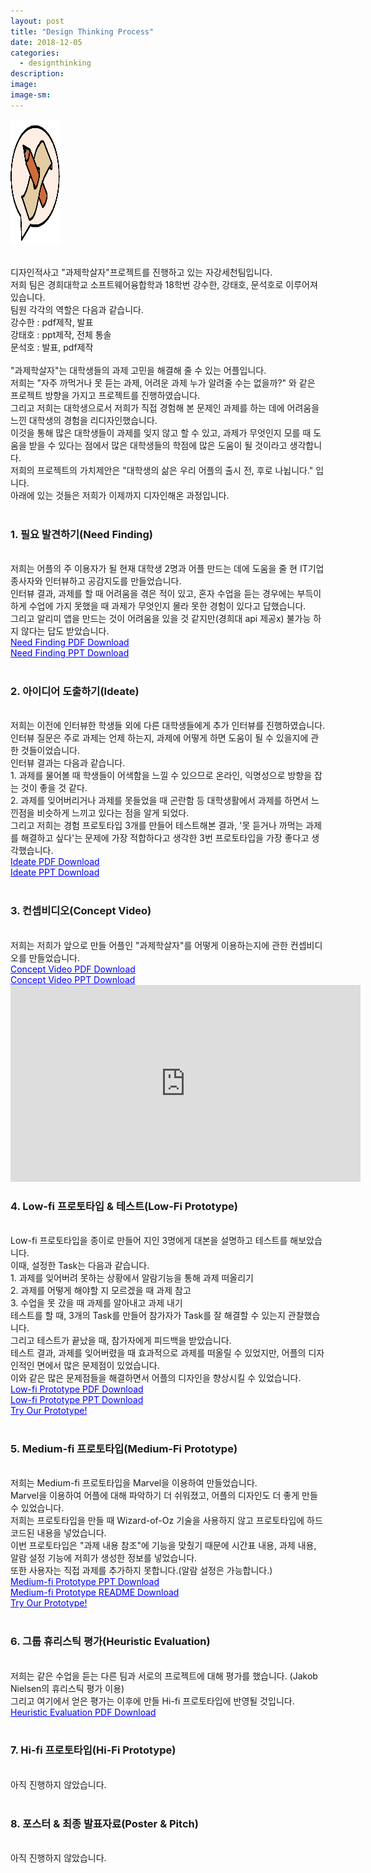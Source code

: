 ```yaml
---
layout: post
title: "Design Thinking Process"
date: 2018-12-05
categories:
  - designthinking
description:
image:
image-sm:
---
```

<img src="/logo.png" width="80" height="200" alt="과제학살자 로고"> <br> <br>

디자인적사고 "과제학살자"프로젝트를 진행하고 있는 자강세천팀입니다. <br>
저희 팀은 경희대학교 소프트웨어융합학과 18학번 강수한, 강태호, 문석호로 이루어져 있습니다. <br>
팀원 각각의 역할은 다음과 같습니다. <br>
강수한 : pdf제작, 발표 <br>
강태호 : ppt제작, 전체 통솔 <br>
문석호 : 발표, pdf제작 <br>
<br>
"과제학살자"는 대학생들의 과제 고민을 해결해 줄 수 있는 어플입니다. <br>
저희는 "자주 까먹거나 못 듣는 과제, 어려운 과제 누가 알려줄 수는 없을까?" 와 같은 프로젝트 방향을 가지고 프로젝트를 진행하였습니다. <br>
그리고 저희는 대학생으로서 저희가 직접 경험해 본 문제인 과제를 하는 데에 어려움을 느낀 대학생의 경험을 리디자인했습니다. <br>
이것을 통해 많은 대학생들이 과제를 잊지 않고 할 수 있고, 과제가 무엇인지 모를 때 도움을 받을 수 있다는 점에서 많은 대학생들의 학점에 많은 도움이 될 것이라고 생각합니다. <br>
저희의 프로젝트의 가치제안은 "대학생의 삶은 우리 어플의 출시 전, 후로 나뉩니다." 입니다. <br>
아래에 있는 것들은 저희가 이제까지 디자인해온 과정입니다. <br> <br>

<h3> 1. 필요 발견하기(Need Finding) </h3> <br>
저희는 어플의 주 이용자가 될 현재 대학생 2명과 어플 만드는 데에 도움을 줄 현 IT기업 종사자와 인터뷰하고 공감지도를 만들었습니다. <br>
인터뷰 결과, 과제를 할 때 어려움을 겪은 적이 있고, 혼자 수업을 듣는 경우에는 부득이하게 수업에 가지 못했을 때 과제가 무엇인지 몰라 못한 경험이 있다고 답했습니다. <br>
그리고  알리미 앱을 만드는 것이 어려움을 있을 것 같지만(경희대 api 제공x) 불가능 하지 않다는 답도 받았습니다. <br>
<a href="/3.Needs_pdf.pdf" style="color:blue"> Need Finding PDF Download </a> <br>
<a href="/3.Needs_ppt.pptx" style="color:blue"> Need Finding PPT Download </a> <br> <br>

<h3> 2. 아이디어 도출하기(Ideate) </h3> <br>
저희는 이전에 인터뷰한 학생들 외에 다른 대학생들에게 추가 인터뷰를 진행하였습니다. <br>
인터뷰 질문은 주로 과제는 언제 하는지, 과제에 어떻게 하면 도움이 될 수 있을지에 관한 것들이었습니다. <br>
인터뷰 결과는 다음과 같습니다. <br>
	1. 과제를 물어볼 때 학생들이 어색함을 느낄 수 있으므로 온라인, 익명성으로 방향을 잡는 것이 좋을 것 같다. <br>
	2. 과제를 잊어버리거나 과제를 못들었을 때 곤란함 등 대학생활에서 과제를 하면서 느낀점을 비슷하게 느끼고 있다는 점을 알게 되었다. <br>
그리고 저희는 경험 프로토타입 3개를 만들어 테스트해본 결과, '못 듣거나 까먹는 과제를 해결하고 싶다'는 문제에 가장 적합하다고 생각한 3번 프로토타입을 가장 좋다고 생각했습니다. <br>
<a href="/4.ideate.pdf.pdf" style="color:blue"> Ideate PDF Download </a> <br>
<a href="/4.Ideate.ppt.pptx" style="color:blue"> Ideate PPT Download </a> <br> <br>

<h3> 3. 컨셉비디오(Concept Video) </h3> <br>
저희는 저희가 앞으로 만들 어플인 "과제학살자"를 어떻게 이용하는지에 관한 컨셉비디오를 만들었습니다. <br>
<a href="/5.ConceptVideo.pdf.pdf" style="color:blue"> Concept Video PDF Download </a> <br>
<a href="/5.ConceptVideo.ppt.pptx" style="color:blue"> Concept Video PPT Download </a> <br>
<iframe width="560" height="315" src="https://www.youtube.com/embed/zLm8xIXjJzs" frameborder="0" allow="accelerometer; autoplay; encrypted-media; gyroscope; picture-in-picture" allowfullscreen></iframe>

<h3> 4. Low-fi 프로토타입 & 테스트(Low-Fi Prototype) </h3> <br>
Low-fi 프로토타입을 종이로 만들어 지인 3명에게 대본을 설명하고 테스트를 해보았습니다. <br>
이때, 설정한 Task는 다음과 같습니다. <br>
	1. 과제를 잊어버려 못하는 상황에서 알람기능을 통해 과제 떠올리기 <br>
	2. 과제를 어떻게 해야할 지 모르겠을 때 과제 참고 <br>
	3. 수업을 못 갔을 때 과제를 알아내고 과제 내기 <br>
테스트를 할 때, 3개의 Task를 만들어 참가자가 Task를 잘 해결할 수 있는지 관찰했습니다. <br>
그리고 테스트가 끝났을 때, 참가자에게 피드백을 받았습니다. <br>
테스트 결과, 과제를 잊어버렸을 때 효과적으로 과제를 떠올릴 수 있었지만, 어플의 디자인적인 면에서 많은 문제점이 있었습니다. <br>
이와 같은 많은 문제점들을 해결하면서 어플의 디자인을 향상시킬 수 있었습니다. <br>
<a href="/6.Low-fi_Prototype.pdf.pdf" style="color:blue">Low-fi Prototype PDF Download </a> <br>
<a href="/6.Low-fi_Prototype.ppt.pptx" style="color:blue">Low-fi Prototype PPT Download </a> <br>
<a href="/Low-fi_prototype.bmpr" style="color:blue">Try Our Prototype!  </a> <br> <br>

<h3> 5. Medium-fi 프로토타입(Medium-Fi Prototype) </h3> <br>
저희는 Medium-fi 프로토타입을 Marvel을 이용하여 만들었습니다. <br>
Marvel을 이용하여 어플에 대해 파악하기 더 쉬워졌고, 어플의 디자인도 더 좋게 만들 수 있었습니다. <br>
저희는 프로토타입을 만들 때 Wizard-of-Oz 기술을 사용하지 않고 프로토타입에 하드 코드된 내용을 넣었습니다. <br>
이번 프로토타입은 "과제 내용 참조"에 기능을 맞췄기 때문에 시간표 내용, 과제 내용, 알람 설정 기능에 저희가 생성한 정보를 넣었습니다. <br>
또한 사용자는 직접 과제를 추가하지 못합니다.(알람 설정은 가능합니다.) <br>
<a href="/midfi_ppt.pptx" style="color:blue">Medium-fi Prototype PPT Download </a> <br>
<a href="/midfi_readme.pdf" style="color:blue">Medium-fi Prototype README Download </a> <br>
<a href="https://marvelapp.com/a603bfa" style="color:blue">Try Our Prototype! </a> <br> <br>

<h3> 6. 그룹 휴리스틱 평가(Heuristic Evaluation) </h3> <br>
저희는 같은 수업을 듣는 다른 팀과 서로의 프로젝트에 대해 평가를 했습니다. (Jakob Nielsen의 휴리스틱 평가  이용) <br>
그리고 여기에서 얻은 평가는 이후에 만들 Hi-fi 프로토타입에 반영될 것입니다. <br>
<a href="/11.Heuristic Evaluation.zip" style="color:blue">Heuristic Evaluation PDF Download </a> <br> <br>

<h3> 7. Hi-fi 프로토타입(Hi-Fi Prototype) </h3> <br>
아직 진행하지 않았습니다. <br> <br>

<h3> 8. 포스터 & 최종 발표자료(Poster & Pitch) </h3> <br>
아직 진행하지 않았습니다.




